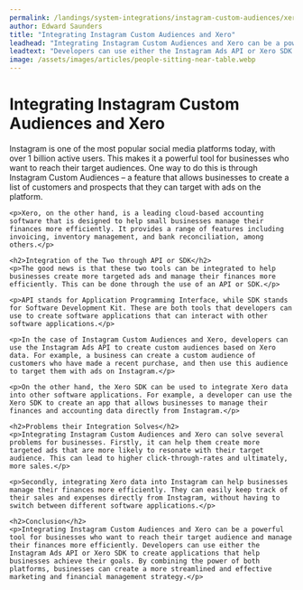 ```yaml
---
permalink: /landings/system-integrations/instagram-custom-audiences/xero
author: Edward Saunders
title: "Integrating Instagram Custom Audiences and Xero"
leadhead: "Integrating Instagram Custom Audiences and Xero can be a powerful tool for businesses who want to reach their target audience and manage their finances more efficiently"
leadtext: "Developers can use either the Instagram Ads API or Xero SDK to create applications that help businesses achieve their goals. By combining the power of both platforms, businesses can create a more streamlined and effective marketing and financial management strategy."
image: /assets/images/articles/people-sitting-near-table.webp
---
```

<div class="arttext">	<h1>Integrating Instagram Custom Audiences and Xero</h1>
	<p>Instagram is one of the most popular social media platforms today, with over 1 billion active users. This makes it a powerful tool for businesses who want to reach their target audiences. One way to do this is through Instagram Custom Audiences – a feature that allows businesses to create a list of customers and prospects that they can target with ads on the platform.</p>

	<p>Xero, on the other hand, is a leading cloud-based accounting software that is designed to help small businesses manage their finances more efficiently. It provides a range of features including invoicing, inventory management, and bank reconciliation, among others.</p>

	<h2>Integration of the Two through API or SDK</h2>
	<p>The good news is that these two tools can be integrated to help businesses create more targeted ads and manage their finances more efficiently. This can be done through the use of an API or SDK.</p>

	<p>API stands for Application Programming Interface, while SDK stands for Software Development Kit. These are both tools that developers can use to create software applications that can interact with other software applications.</p>

	<p>In the case of Instagram Custom Audiences and Xero, developers can use the Instagram Ads API to create custom audiences based on Xero data. For example, a business can create a custom audience of customers who have made a recent purchase, and then use this audience to target them with ads on Instagram.</p>

	<p>On the other hand, the Xero SDK can be used to integrate Xero data into other software applications. For example, a developer can use the Xero SDK to create an app that allows businesses to manage their finances and accounting data directly from Instagram.</p>

	<h2>Problems their Integration Solves</h2>
	<p>Integrating Instagram Custom Audiences and Xero can solve several problems for businesses. Firstly, it can help them create more targeted ads that are more likely to resonate with their target audience. This can lead to higher click-through-rates and ultimately, more sales.</p>

	<p>Secondly, integrating Xero data into Instagram can help businesses manage their finances more efficiently. They can easily keep track of their sales and expenses directly from Instagram, without having to switch between different software applications.</p>

	<h2>Conclusion</h2>
	<p>Integrating Instagram Custom Audiences and Xero can be a powerful tool for businesses who want to reach their target audience and manage their finances more efficiently. Developers can use either the Instagram Ads API or Xero SDK to create applications that help businesses achieve their goals. By combining the power of both platforms, businesses can create a more streamlined and effective marketing and financial management strategy.</p>
</div>